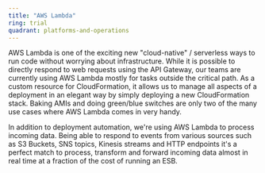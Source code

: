 ```yaml
---
title: "AWS Lambda"
ring: trial
quadrant: platforms-and-operations
---
```


AWS Lambda is one of the exciting new "cloud-native" / serverless ways to run code without worrying about infrastructure.
While it is possible to directly respond to web requests using the API Gateway, our teams are currently using AWS Lambda mostly for tasks outside the critical path.
As a custom resource for CloudFormation, it allows us to manage all aspects of a deployment in an elegant way by simply deploying a new CloudFormation stack.
Baking AMIs and doing green/blue switches are only two of the many use cases where AWS Lambda comes in very handy.

In addition to deployment automation, we're using AWS Lambda to process incoming data.
Being able to respond to events from various sources such as S3 Buckets, SNS topics, Kinesis streams and HTTP endpoints it's a perfect match to process, transform and forward incoming data almost in real time at a fraction of the cost of running an ESB.
